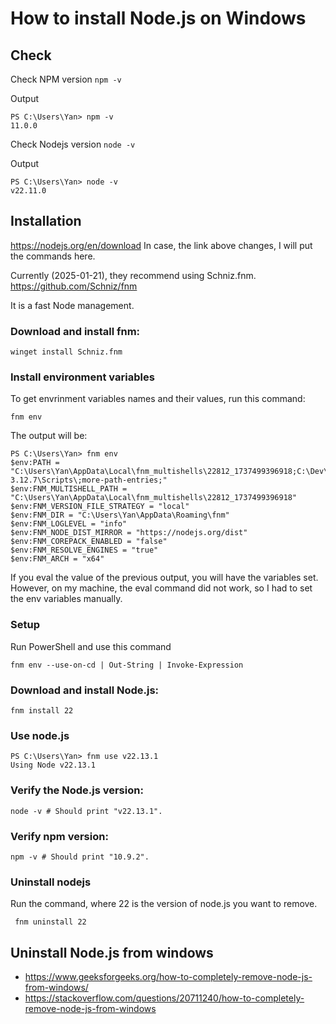 # How to install Node.js on Windows

## Check
Check NPM version
`npm -v`

Output
```
PS C:\Users\Yan> npm -v
11.0.0
```

Check Nodejs version
`node -v`

Output
```
PS C:\Users\Yan> node -v
v22.11.0
```

## Installation
https://nodejs.org/en/download
In case, the link above changes, I will put the commands here.

Currently (2025-01-21), they recommend using Schniz.fnm. 
https://github.com/Schniz/fnm

It is a fast Node management.

### Download and install fnm:
```
winget install Schniz.fnm
```

### Install environment variables
To get envrinment variables names and their values, run this command:
```
fnm env
```
The output will be:
```
PS C:\Users\Yan> fnm env
$env:PATH = "C:\Users\Yan\AppData\Local\fnm_multishells\22812_1737499396918;C:\Dev\python\python-3.12.7\Scripts\;more-path-entries;"
$env:FNM_MULTISHELL_PATH = "C:\Users\Yan\AppData\Local\fnm_multishells\22812_1737499396918"
$env:FNM_VERSION_FILE_STRATEGY = "local"
$env:FNM_DIR = "C:\Users\Yan\AppData\Roaming\fnm"
$env:FNM_LOGLEVEL = "info"
$env:FNM_NODE_DIST_MIRROR = "https://nodejs.org/dist"
$env:FNM_COREPACK_ENABLED = "false"
$env:FNM_RESOLVE_ENGINES = "true"
$env:FNM_ARCH = "x64"
```

If you eval the value of the previous output, you will have the variables set. However, on my machine, the eval command did not work, so I had to set the env variables manually.

### Setup
Run PowerShell and use this command
```
fnm env --use-on-cd | Out-String | Invoke-Expression
```

### Download and install Node.js:
```
fnm install 22
```

### Use node.js
```
PS C:\Users\Yan> fnm use v22.13.1
Using Node v22.13.1
```

### Verify the Node.js version:
```
node -v # Should print "v22.13.1".
```
### Verify npm version:
```
npm -v # Should print "10.9.2".
```

### Uninstall nodejs
Run the command, where 22 is the version of node.js you want to remove.
```
 fnm uninstall 22
```

## Uninstall Node.js from windows
- https://www.geeksforgeeks.org/how-to-completely-remove-node-js-from-windows/
- https://stackoverflow.com/questions/20711240/how-to-completely-remove-node-js-from-windows

